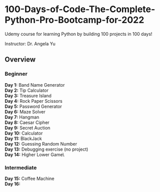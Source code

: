 # 100-Days-of-Code-The-Complete-Python-Pro-Bootcamp-for-2022
Udemy course for learning Python by building 100 projects in 100 days!

Instructor: Dr. Angela Yu

## Overview

### Beginner
**Day 1:** Band Name Generator\
**Day 2:** Tip Calculator\
**Day 3:** Treasure Island\
**Day 4:** Rock Paper Scissors\
**Day 5:** Password Generator\
**Day 6:** Maze Solver\
**Day 7:** Hangman\
**Day 8:** Caesar Cipher\
**Day 9:** Secret Auction\
**Day 10:** Calculator\
**Day 11:** BlackJack\
**Day 12:** Guessing Random Number\
**Day 13:** Debugging exercise (no project)\
**Day 14:** Higher Lower Game\

### Intermediate
**Day 15:** Coffee Machine\
**Day 16:** 
